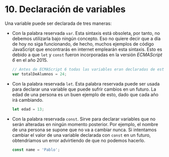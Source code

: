 # 10. Declaración de variables

Una variable puede ser declarada de tres maneras:

- Con la palabra reservada `var`. Esta sintaxis está obsoleta, por tanto, no debemos utilizarla bajo ningún concepto. Eso no quiere decir que a día de hoy no siga funcionando, de hecho, muchos ejemplos de código JavaScript que encontrarás en internet emplearán esta sintaxis. Esto es debido a que `let` y `const` fueron incorporadas en la versión *ECMAScript 6* en el año 2015.

	```javascript
	// Antes de ECMAScript 6 todas las variables eran declaradas de esta manera.
	var totalDeAlumnos = 24;
	```

- Con la palabra reservada `let`. Esta palabra reservada puede ser usada para declarar una variable que puede sufrir cambios en un futuro. La edad de una persona es un buen ejemplo de esto, dado que cada año irá cambiando.

	```javascript
	let edad = 13;
	```

- Con la palabra reservada `const`. Sirve para declarar variables que no serán alteradas en ningún momento posterior. Por ejemplo, el nombre de una persona se supone que no va a cambiar nunca. Si intentamos cambiar el valor de una variable declarada con `const` en un futuro, obtendríamos un error advirtiendo de que no podemos hacerlo.

	```javascript
	const name = 'Pablo';
	```  